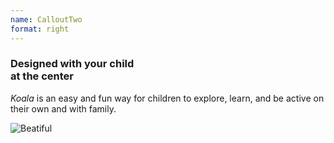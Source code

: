 ```yaml
---
name: CalloutTwo
format: right
---
```


<section>

### Designed with your child <br/> at the center

<em>Koala</em> is an easy and fun way for children to explore, learn, and be active on their own and with family.

</section>


<section>

![Beatiful](/images/art-1.svg)

</section>



